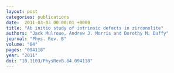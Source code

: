 ```yaml
---
layout: post
categories: publications
date:  2011-03-03 00:00:01 +0000
title: "Ab initio study of intrinsic defects in zirconolite"
authors: "Jack Mulroue, Andrew J. Morris and Dorothy M. Duffy"
journal: "Phys. Rev. B"
volume: "84"
pages: "094118"
year: "2011"
doi: "10.1103/PhysRevB.84.094118"
---
```

